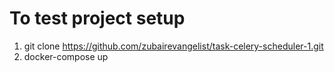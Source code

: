 # To test project setup
1) git clone https://github.com/zubairevangelist/task-celery-scheduler-1.git
2) docker-compose up